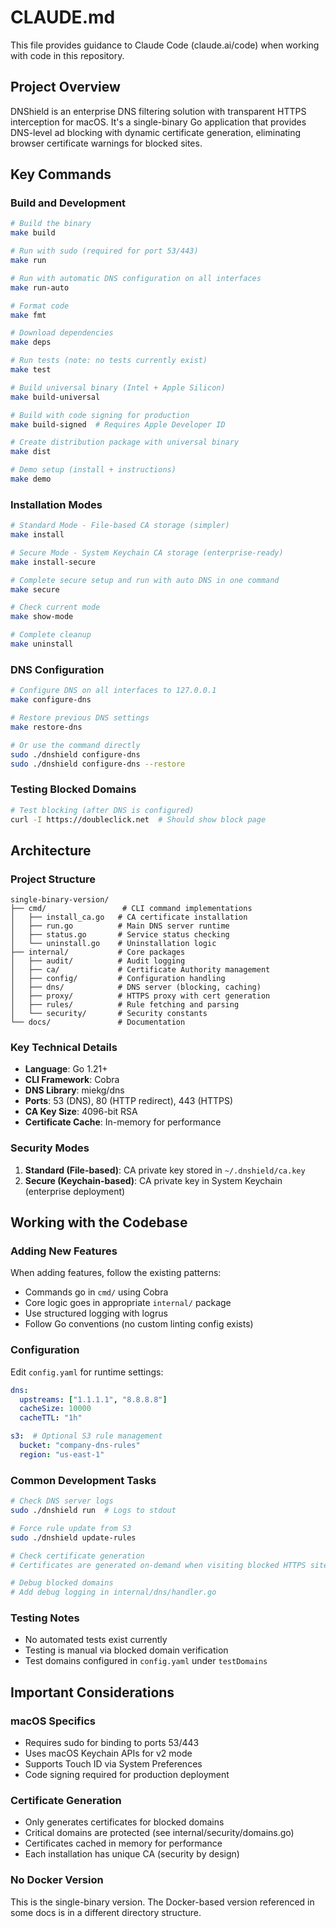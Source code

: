# CLAUDE.md

This file provides guidance to Claude Code (claude.ai/code) when working with code in this repository.

## Project Overview

DNShield is an enterprise DNS filtering solution with transparent HTTPS interception for macOS. It's a single-binary Go application that provides DNS-level ad blocking with dynamic certificate generation, eliminating browser certificate warnings for blocked sites.

## Key Commands

### Build and Development
```bash
# Build the binary
make build

# Run with sudo (required for port 53/443)
make run

# Run with automatic DNS configuration on all interfaces
make run-auto

# Format code
make fmt

# Download dependencies
make deps

# Run tests (note: no tests currently exist)
make test

# Build universal binary (Intel + Apple Silicon)
make build-universal

# Build with code signing for production
make build-signed  # Requires Apple Developer ID

# Create distribution package with universal binary
make dist

# Demo setup (install + instructions)
make demo
```

### Installation Modes
```bash
# Standard Mode - File-based CA storage (simpler)
make install

# Secure Mode - System Keychain CA storage (enterprise-ready)
make install-secure

# Complete secure setup and run with auto DNS in one command
make secure

# Check current mode
make show-mode

# Complete cleanup
make uninstall
```

### DNS Configuration
```bash
# Configure DNS on all interfaces to 127.0.0.1
make configure-dns

# Restore previous DNS settings
make restore-dns

# Or use the command directly
sudo ./dnshield configure-dns
sudo ./dnshield configure-dns --restore
```

### Testing Blocked Domains
```bash
# Test blocking (after DNS is configured)
curl -I https://doubleclick.net  # Should show block page
```

## Architecture

### Project Structure
```
single-binary-version/
├── cmd/                 # CLI command implementations
│   ├── install_ca.go   # CA certificate installation
│   ├── run.go          # Main DNS server runtime
│   ├── status.go       # Service status checking
│   └── uninstall.go    # Uninstallation logic
├── internal/           # Core packages
│   ├── audit/          # Audit logging
│   ├── ca/             # Certificate Authority management
│   ├── config/         # Configuration handling
│   ├── dns/            # DNS server (blocking, caching)
│   ├── proxy/          # HTTPS proxy with cert generation
│   ├── rules/          # Rule fetching and parsing
│   └── security/       # Security constants
└── docs/               # Documentation
```

### Key Technical Details
- **Language**: Go 1.21+
- **CLI Framework**: Cobra
- **DNS Library**: miekg/dns
- **Ports**: 53 (DNS), 80 (HTTP redirect), 443 (HTTPS)
- **CA Key Size**: 4096-bit RSA
- **Certificate Cache**: In-memory for performance

### Security Modes
1. **Standard (File-based)**: CA private key stored in `~/.dnshield/ca.key`
2. **Secure (Keychain-based)**: CA private key in System Keychain (enterprise deployment)

## Working with the Codebase

### Adding New Features
When adding features, follow the existing patterns:
- Commands go in `cmd/` using Cobra
- Core logic goes in appropriate `internal/` package
- Use structured logging with logrus
- Follow Go conventions (no custom linting config exists)

### Configuration
Edit `config.yaml` for runtime settings:
```yaml
dns:
  upstreams: ["1.1.1.1", "8.8.8.8"]
  cacheSize: 10000
  cacheTTL: "1h"

s3:  # Optional S3 rule management
  bucket: "company-dns-rules"
  region: "us-east-1"
```

### Common Development Tasks
```bash
# Check DNS server logs
sudo ./dnshield run  # Logs to stdout

# Force rule update from S3
sudo ./dnshield update-rules

# Check certificate generation
# Certificates are generated on-demand when visiting blocked HTTPS sites

# Debug blocked domains
# Add debug logging in internal/dns/handler.go
```

### Testing Notes
- No automated tests exist currently
- Testing is manual via blocked domain verification
- Test domains configured in `config.yaml` under `testDomains`

## Important Considerations

### macOS Specifics
- Requires sudo for binding to ports 53/443
- Uses macOS Keychain APIs for v2 mode
- Supports Touch ID via System Preferences
- Code signing required for production deployment

### Certificate Generation
- Only generates certificates for blocked domains
- Critical domains are protected (see internal/security/domains.go)
- Certificates cached in memory for performance
- Each installation has unique CA (security by design)

### No Docker Version
This is the single-binary version. The Docker-based version referenced in some docs is in a different directory structure.